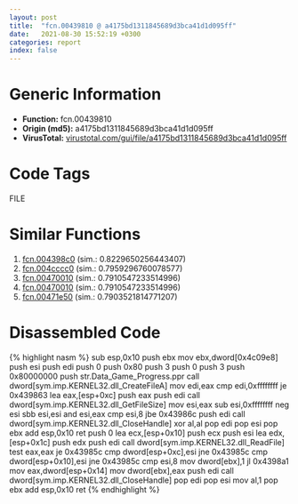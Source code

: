 ```yaml
---
layout: post
title:  "fcn.00439810 @ a4175bd1311845689d3bca41d1d095ff"
date:   2021-08-30 15:52:19 +0300
categories: report
index: false
---
```


# Generic Information
- **Function:** fcn.00439810
- **Origin (md5):** a4175bd1311845689d3bca41d1d095ff
- **VirusTotal:** [virustotal.com/gui/file/a4175bd1311845689d3bca41d1d095ff][virustotal_ref]

# Code Tags
<span class="tag" id="FILE">FILE</span>


# Similar Functions

1. [fcn.004398c0][similar_1_ref] (sim.: 0.8229650256443407)
2. [fcn.004cccc0][similar_2_ref] (sim.: 0.7959296760078577)
3. [fcn.00470010][similar_3_ref] (sim.: 0.7910547233514996)
4. [fcn.00470010][similar_4_ref] (sim.: 0.7910547233514996)
5. [fcn.00471e50][similar_5_ref] (sim.: 0.7903521814771207)


# Disassembled Code

{% highlight nasm %}
sub esp,0x10
push ebx
mov ebx,dword[0x4c09e8]
push esi
push edi
push 0
push 0x80
push 3
push 0
push 3
push 0x80000000
push str.Data_Game_Progress.ppr
call dword[sym.imp.KERNEL32.dll_CreateFileA]
mov edi,eax
cmp edi,0xffffffff
je 0x439863
lea eax,[esp+0xc]
push eax
push edi
call dword[sym.imp.KERNEL32.dll_GetFileSize]
mov esi,eax
sub esi,0xffffffff
neg esi
sbb esi,esi
and esi,eax
cmp esi,8
jbe 0x43986c
push edi
call dword[sym.imp.KERNEL32.dll_CloseHandle]
xor al,al
pop edi
pop esi
pop ebx
add esp,0x10
ret 
push 0
lea ecx,[esp+0x10]
push ecx
push esi
lea edx,[esp+0x1c]
push edx
push edi
call dword[sym.imp.KERNEL32.dll_ReadFile]
test eax,eax
je 0x43985c
cmp dword[esp+0xc],esi
jne 0x43985c
cmp dword[esp+0x10],esi
jne 0x43985c
cmp esi,8
mov dword[ebx],1
jl 0x4398a1
mov eax,dword[esp+0x14]
mov dword[ebx],eax
push edi
call dword[sym.imp.KERNEL32.dll_CloseHandle]
pop edi
pop esi
mov al,1
pop ebx
add esp,0x10
ret 
{% endhighlight %}


[similar_1_ref]: /report/fcn.004398c0@a4175bd1311845689d3bca41d1d095ff
[similar_2_ref]: /report/fcn.004cccc0@1160595edb203a63cb2ca3ce2ff04f47
[similar_3_ref]: /report/fcn.00470010@ec199daf84c7d2c754bb8d013dd4880e
[similar_4_ref]: /report/fcn.00470010@4fe6510221c33bf023f6abed461fc13f
[similar_5_ref]: /report/fcn.00471e50@289859175c221b107317af7727d26c17
[virustotal_ref]: https://www.virustotal.com/gui/file/a4175bd1311845689d3bca41d1d095ff